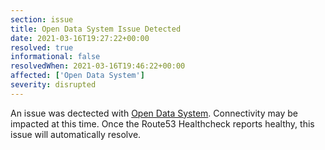 ```yaml
---
section: issue
title: Open Data System Issue Detected
date: 2021-03-16T19:27:22+00:00
resolved: true
informational: false
resolvedWhen: 2021-03-16T19:46:22+00:00
affected: ['Open Data System']
severity: disrupted
---
```

An issue was dectected with [Open Data System](https://data.sba.gov).  Connectivity may be impacted at this time.  Once the Route53 Healthcheck reports healthy, this issue will automatically resolve.
